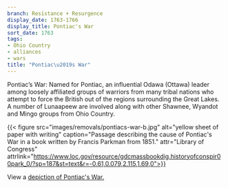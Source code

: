```yaml
---
branch: Resistance + Resurgence
display_date: 1763-1766
display_title: Pontiac's War
sort_date: 1763
tags:
- Ohio Country
- alliances
- wars
title: "Pontiac\u2019s War"
---
```


Pontiac’s War: Named for Pontiac, an influential Odawa (Ottawa) leader among loosely affiliated groups of warriors from many tribal nations who attempt to force the British out of the regions surrounding the Great Lakes. A number of Lunaapeew are involved along with other Shawnee, Wyandot and Mingo groups from Ohio Country.

{{< figure src="images/removals/pontiacs-war-b.jpg" alt="yellow sheet of paper with writing" caption="Passage describing the cause of Pontiac's War in a book written by Francis Parkman from 1851." attr="Library of Congress" attrlink="https://www.loc.gov/resource/gdcmassbookdig.historyofconspir00park_0/?sp=187&st=text&r=-0.61,0.079,2.115,1.69,0">}}

View a [depiction of Pontiac's War.](https://commons.wikimedia.org/wiki/File:Pontiac_conspiracy.jpg#/media/File:Pontiac_conspiracy.jpg)


